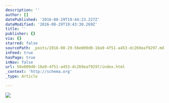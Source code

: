 ```yaml
---
description: ''
author: []
datePublished: '2016-08-29T19:44:23.227Z'
dateModified: '2016-08-29T19:43:30.269Z'
title: ''
publisher: {}
via: {}
starred: false
sourcePath: _posts/2016-08-29-56e009d0-10a9-4f51-a453-dc269eaf9297.md
inFeed: true
hasPage: true
inNav: false
url: 56e009d0-10a9-4f51-a453-dc269eaf9297/index.html
_context: 'http://schema.org'
_type: Article

---
```

![](https://the-grid-user-content.s3-us-west-2.amazonaws.com/f293d6b8-2a53-42e0-a227-25bb98c5ad1a.jpg)